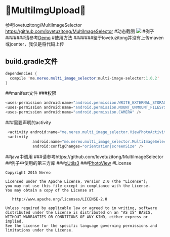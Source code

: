 :running:MultiImgUpload:running:
====
参考lovetuzitong/MultiImageSelector
https://github.com/lovetuzitong/MultiImageSelector
#动态截图
![](https://github.com/a741762308/MultiImgUpload/blob/master/Screenshots.gif)
#例子
#######请参考[Demo](https://github.com/a741762308/MultiImgUpload/tree/master/app)
#使用方法
#######鉴于lovetuzitong并没有上传maven或jcenter，我仅是将代码上传
## build.gradle文件
```java
dependencies {
  compile 'me.nereo.multi_image_selector:multi-image-selector:1.0.2'
}
```
##manifest文件
###权限
```java
<uses-permission android:name="android.permission.WRITE_EXTERNAL_STORAGE" />
<uses-permission android:name="android.permission.MOUNT_UNMOUNT_FILESYSTEMS" />
<uses-permission android:name="android.permission.CAMERA" />
```
###需要声明的activity
```java
 <activity android:name="me.nereo.multi_image_selector.ViewPhotoActivity" />
 <activity
            android:name="me.nereo.multi_image_selector.MultiImageSelectorActivity"
            android:configChanges="orientation|screenSize" /> 
```
##java中调用
###请参考https://github.com/lovetuzitong/MultiImageSelector
##例子中使用的第三方库
###[xUtils3](https://github.com/wyouflf/xUtils3)
###[PhotoView](https://github.com/bm-x/PhotoView)
#License

    Copyright 2015 Nereo

    Licensed under the Apache License, Version 2.0 (the "License");
    you may not use this file except in compliance with the License.
    You may obtain a copy of the License at

       http://www.apache.org/licenses/LICENSE-2.0

    Unless required by applicable law or agreed to in writing, software
    distributed under the License is distributed on an "AS IS" BASIS,
    WITHOUT WARRANTIES OR CONDITIONS OF ANY KIND, either express or implied.
    See the License for the specific language governing permissions and
    limitations under the License.
